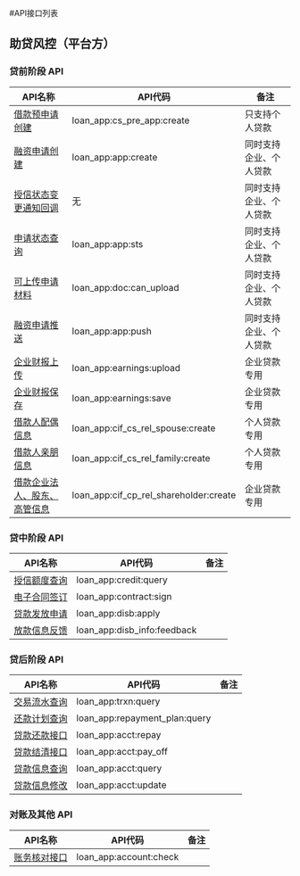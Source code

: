 #API接口列表

## 助贷风控（平台方）

### 贷前阶段 API
| API名称 | API代码 | 备注 |
| --- | --- | --- | 
| [借款预申请创建](2.1/03_cs_pre_app_create.md) | loan_app:cs_pre_app:create | 只支持个人贷款 | 
| [融资申请创建](2.1/05_app_create.md) | loan\_app:app:create | 同时支持企业、个人贷款 | 
| [授信状态变更通知回调](2.1/07_app_sts_call_back.md) | 无 | 同时支持企业、个人贷款 | 
| [申请状态查询](2.1/10_app_sts.md) | loan\_app:app:sts | 同时支持企业、个人贷款 | 
| [可上传申请材料](2.1/13_doc_can_upload.md) | loan\_app:doc:can_upload | 同时支持企业、个人贷款 | 
| [融资申请推送](2.1/20_app_push.md) | loan\_app:app:push | 同时支持企业、个人贷款 | 
| [企业财报上传](2.1/25_earnings_upload.md) | loan\_app:earnings:upload | 企业贷款专用 | 
| [企业财报保存](2.1/26_earnings_save.md) | loan\_app:earnings:save | 企业贷款专用 | 
| [借款人配偶信息](2.1/30_cif_cs_rel_spouse_create.md) | loan\_app:cif\_cs\_rel_spouse:create | 个人贷款专用 | 
| [借款人亲朋信息](2.1/35_cif_cs_rel_family_create.md) | loan\_app:cif\_cs\_rel_family:create | 个人贷款专用 | 
| [借款企业法人、股东、高管信息](2.1/40_cif_cp_rel_shareholder_create.md) | loan\_app:cif\_cp\_rel_shareholder:create | 企业贷款专用 | 

### 贷中阶段 API

| API名称 | API代码 | 备注 |
| --- | --- | --- | 
| [授信额度查询](2.2/05_credit_query.md) | loan\_app:credit:query |  | 
| [电子合同签订](2.2/10_contract_sign.md) | loan\_app:contract:sign |  | 
| [贷款发放申请](2.2/15_disb_apply.md) | loan\_app:disb:apply |  | 
| [放款信息反馈](2.2/20_disb_info_feedback.md) | loan\_app:disb\_info:feedback |  | 

### 贷后阶段 API

| API名称 | API代码 | 备注 |
| --- | --- | --- | 
| [交易流水查询](2.3/05_trxn_query.md) | loan\_app:trxn:query |  | 
| [还款计划查询](2.3/10_repayment_plan_query.md) | loan\_app:repayment\_plan:query |  | 
| [贷款还款接口](2.3/20_acctount_repay.md) | loan\_app:acct:repay |  | 
| [贷款结清接口](2.3/25_pay_off.md) | loan\_app:acct:pay\_off |  | 
| [贷款信息查询](2.3/30_account_query.md)  | loan\_app:acct:query |  | 
| [贷款信息修改](2.3/35_account_update.md)   | loan\_app:acct:update |  | |

### 对账及其他 API

| API名称 | API代码 | 备注 |
| --- | --- | --- | 
| [账务核对接口](2.3/15_account_check.md) | loan\_app:account:check |  | 
